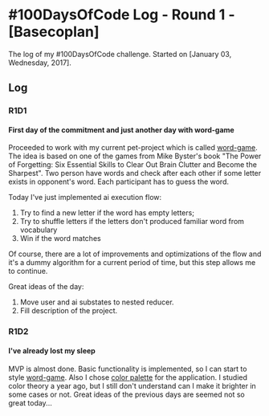 # #100DaysOfCode Log - Round 1 - [Basecoplan]

The log of my #100DaysOfCode challenge. Started on [January 03, Wednesday, 2017].

## Log

### R1D1
#### First day of the commitment and just another day with word-game

Proceeded to work with my current pet-project which is called [word-game](https://github.com/aliakseihuk/word-game/).
The idea is based on one of the games from Mike Byster's book "The Power of Forgetting: Six Essential Skills to Clear Out Brain Clutter and Become the Sharpest". Two person have words and check after each other if some letter exists in opponent's word. Each participant has to guess the word.

Today I've just implemented ai execution flow:

1. Try to find a new letter if the word has empty letters;
2. Try to shuffle letters if the letters don't produced familiar word from vocabulary
3. Win if the word matches

Of course, there are a lot of improvements and optimizations of the flow and it's a dummy algorithm for a current period of time, but this step allows me to continue.

Great ideas of the day:
 1. Move user and ai substates to nested reducer.
 2. Fill description of the project.

### R1D2
#### I've already lost my sleep

MVP is almost done. Basic functionality is implemented, so I can start to style [word-game](https://github.com/aliakseihuk/word-game/).
Also I chose [color palette](https://coolors.co/50514f-f25f5c-ffe066-247ba0-70c1b3) for the application. I studied color theory a year ago, but I still don't understand can I make it brighter in some cases or not.
Great ideas of the previous days are seemed not so great today...
